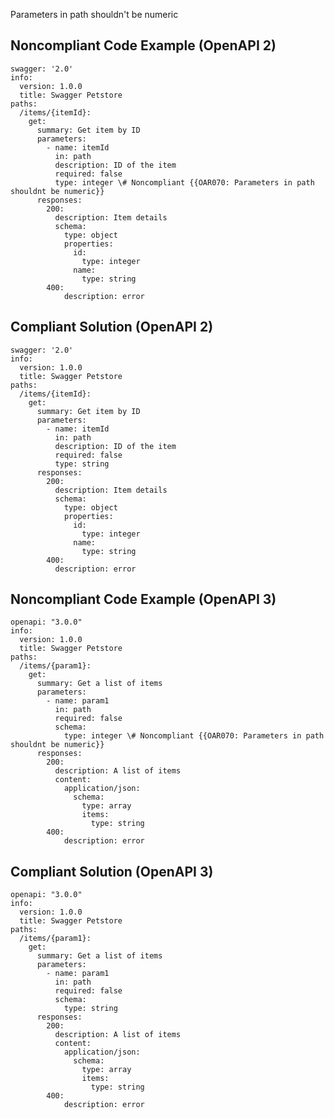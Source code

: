 Parameters in path shouldn't be numeric

Noncompliant Code Example (OpenAPI 2)
-------------------------------------

    swagger: '2.0'
    info:
      version: 1.0.0
      title: Swagger Petstore
    paths:
      /items/{itemId}:
        get:
          summary: Get item by ID
          parameters:
            - name: itemId
              in: path
              description: ID of the item
              required: false
              type: integer \# Noncompliant {{OAR070: Parameters in path shouldnt be numeric}}
          responses:
            200:
              description: Item details
              schema:
                type: object
                properties:
                  id:
                    type: integer
                  name:
                    type: string
            400:
                description: error

Compliant Solution (OpenAPI 2)
------------------------------

    swagger: '2.0'
    info:
      version: 1.0.0
      title: Swagger Petstore
    paths:
      /items/{itemId}:
        get:
          summary: Get item by ID
          parameters:
            - name: itemId
              in: path
              description: ID of the item
              required: false
              type: string
          responses:
            200:
              description: Item details
              schema:
                type: object
                properties:
                  id:
                    type: integer
                  name:
                    type: string
            400:
              description: error

Noncompliant Code Example (OpenAPI 3)
-------------------------------------

    openapi: "3.0.0"
    info:
      version: 1.0.0
      title: Swagger Petstore
    paths:
      /items/{param1}:
        get:
          summary: Get a list of items
          parameters:
            - name: param1
              in: path
              required: false
              schema:
                type: integer \# Noncompliant {{OAR070: Parameters in path shouldnt be numeric}}
          responses:
            200:
              description: A list of items
              content:
                application/json:
                  schema:
                    type: array
                    items:
                      type: string
            400:
                description: error

Compliant Solution (OpenAPI 3)
------------------------------

    openapi: "3.0.0"
    info:
      version: 1.0.0
      title: Swagger Petstore
    paths:
      /items/{param1}:
        get:
          summary: Get a list of items
          parameters:
            - name: param1
              in: path
              required: false
              schema:
                type: string
          responses:
            200:
              description: A list of items
              content:
                application/json:
                  schema:
                    type: array
                    items:
                      type: string
            400:
                description: error